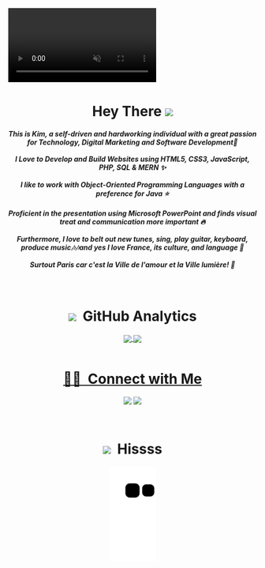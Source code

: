 <div>
        <video autoplay muted loop id="bk" style="z-index: -10">
            <source src="https://github.com/Kimberly-Marcelin-Nathan/Covid-19-Updates-Kim/blob/main/videos/frag.mp4" type="video/mp4">
          </video>
 

<div align="center">
<h1><b>Hey There <img src="https://em-content.zobj.net/source/microsoft-teams/337/waving-hand_1f44b.png" width="50"/></b></h1>

<h5>This is Kim, a self-driven and hardworking individual with a great passion for Technology, Digital Marketing and Software Development🤩 <br>
<br>I Love to Develop and Build Websites using HTML5, CSS3, JavaScript, PHP, SQL & MERN ✨ <br><br>
I like to work with Object-Oriented Programming Languages with a preference for Java ⭐<br><br>
Proficient in the presentation using Microsoft PowerPoint and finds visual treat and communication more important 🔥 <br><br>
Furthermore, I love to belt out new tunes, sing, play guitar, keyboard, produce music🎶🎶and yes I love France, its culture, and language 💖<br><br>
Surtout Paris car c'est la Ville de l'amour et la Ville lumière! 💓</h5>
</div>
</br>

 <div align="center">
        <h1><b><img src="https://em-content.zobj.net/thumbs/120/apple/325/gear_2699-fe0f.png" width="50"> &nbsp;GitHub Analytics</b></h1>
  <a href="https://github.com/Kimberly-Marcelin-Nathan">
   <img align="center" height="170" src="https://github-readme-stats.vercel.app/api/top-langs/?username=Kimberly-Marcelin-Nathan&layout=compact&langs_count=16&theme=dracula"/>
  <img align="center" src="https://github-readme-stats.vercel.app/api?username=Kimberly-Marcelin-Nathan&show_icons=true&theme=dracula&include_all_commits=true&count_private=true&hide=issues"/>
   </div>
 
</br>

<div align="center">
         <h1><b>🤝🏻 &nbsp;Connect with Me</b></h1>
<p align="center">
<a href="https://www.linkedin.com/in/kimberlymarcelinnathan"><img src="https://img.shields.io/badge/-Kimberly%20Marcelin%20Nathan-0077B5?style=flat&logo=Linkedin&logoColor=white"/></a>
<a href="mailto:kimmarcnathan02@gmail.com"><img src="https://img.shields.io/badge/-kimmarcnathan02@gmail.com-D14836?style=flat&logo=Gmail&logoColor=white"/></a>
</p></div>
<br>
<!--![Snake animation](https://github.com/Kimberly-Marcelin-Nathan/Kimberly-Marcelin-Nathan/blob/output/github-contribution-grid-snake.svg)-->
<div align="center">
         <h1><b><img src="https://user-images.githubusercontent.com/82994804/224172157-cd904616-b0d3-475c-91a3-7fdf09635387.png" width="50"> &nbsp;Hissss</b></h1>
<img src="https://github.com/Kimberly-Marcelin-Nathan/Kimberly-Marcelin-Nathan/blob/output/github-contribution-grid-snake.svg"/></div>

</div>
